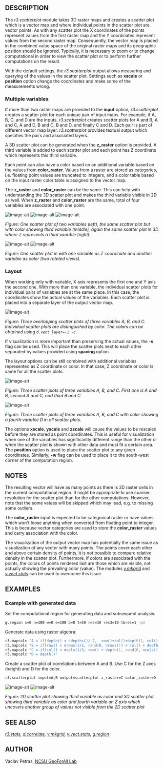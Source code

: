 ## DESCRIPTION

The *r3.scatterplot* module takes 3D raster maps and creates a scatter
plot which is a vector map and where individual points in the scatter
plot are vector points. As with any scatter plot the X coordinates of
the points represent values from the first raster map and the Y
coordinates represent values from the second raster map. Consequently,
the vector map is placed in the combined value space of the original
raster maps and its geographic position should be ignored. Typically, it
is necessary to zoom or to change computational in order to view the
scatter plot or to perform further computations on the result.

With the default settings, the *r3.scatterplot* output allows measuring
and querying of the values in the scatter plot. Settings such as
**xscale** or **position** option change the coordinates and make some
of the measurements wrong.

### Multiple variables

If more than two raster maps are provided to the **input** option,
*r3.scatterplot* creates a scatter plot for each unique pair of input
maps. For example, if A, B, C, and D are the inputs, *r3.scatterplot*
creates scatter plots for A and B, A and C, A and D, B and C, B and D,
and finally C and D. Each pair is part of different vector map layer.
*r3.scatterplot* provides textual output which specifies the pairs and
associated layers.

A 3D scatter plot can be generated when the **z\_raster** option is
provided. A third variable is added to each scatter plot and each point
has Z coordinate which represents this third variable.

Each point can also have a color based on an additional variable based
on the values from **color\_raster**. Values from a raster are stored as
categories, i.e. floating point values are truncated to integers, and a
color table based on the input raster color table is assigned to the
vector map.

The **z\_raster** and **color\_raster** can be the same. This can help
with understanding the 3D scatter plot and makes the third variable
visible in 2D as well. When **z\_raster** and **color\_raster** are the
same, total of four variables are associated with one point.

![image-alt](r3_scatterplot_2_variables.png)
![image-alt](r3_scatterplot_2_variables_3rd_color.png)
![image-alt](r3_scatterplot_2_variables_3rd_z.png)

*Figure: One scatter plot of two variables (left), the same scatter plot
but with color showing third variable (middle), again the same scatter
plot in 3D where Z represents a third variable (right).*

![image-alt](r3_scatterplot_2_variables_3rd_z_4th_color.png)
![image-alt](r3_scatterplot_2_variables_3rd_z_4th_color2.png)

*Figure: One scatter plot in with one variable as Z coordinate and
another variable as color (two rotated views).*

### Layout

When working only with variable, X axis represents the first one and Y
axis the second one. With more than one variable, the individual scatter
plots for individual pairs of variables are at the same place. In this
case, the coordinates show the actual values of the variables. Each
scatter plot is placed into a separate layer of the output vector map.

![image-alt](r3_scatterplot_3_variables_3_colors_overlap.png)

*Figure: Three overlapping scatter plots of three variables A, B, and C.
Individual scatter plots are distinguished by color. The colors can be
obtained using `d.vect layer=-1 -c`.*

If visualization is more important than preserving the actual values,
the **-s** flag can be used. This will place the scatter plots next to
each other separated by values provided using **spacing** option.

The layout options can be still combined with additional variables
represented as Z coordinate or color. In that case, Z coordinate or
color is same for all the scatter plots.

![image-alt](r3_scatterplot_3_variables_3_colors.png)

*Figure: Three scatter plots of three variables A, B, and C. First one
is A and B, second A and C, and third B and C.*

![image-alt](r3_scatterplot_3_variables.png)

*Figure: Three scatter plots of three variables A, B, and C with color
showing a fourth variable D in all scatter plots.*

The options **xscale**, **yscale** and **zscale** will cause the values
to be rescaled before they are stored as point coordinates. This is
useful for visualization when one of the variables has significantly
different range than the other or when the scatter plot is shown with
other data and must fit a certain area. The **position** option is used
to place the scatter plot to any given coordinates. Similarly, **-w**
flag can be used to place it to the south-west corner of the computation
region.

## NOTES

The resulting vector will have as many points as there is 3D raster
cells in the current computational region. It might be appropriate to
use coarser resolution for the scatter plot than for the other
computations. However, note that the some values will be skipped which
may lead, e.g. to missing some outliers.

The **color\_raster** input is expected to be categorical raster or have
values which won't loose anything when converted from floating point to
integer. This is because vector categories are used to store the
**color\_raster** values and carry association with the color.

The visualization of the output vector map has potentially the same
issue as visualization of any vector with many points. The points cover
each other and above certain density of points, it is not possible to
compare relative density in the scatter plot. Furthermore, if colors are
associated with the points, the colors of points rendered last are those
which are visible, not actually showing the prevailing color (value).
The modules
*[v.mkgrid](https://grass.osgeo.org/grass-stable/manuals/v.mkgrid.html)*
and
*[v.vect.stats](https://grass.osgeo.org/grass-stable/manuals/v.vect.stats.html)*
can be used to overcome this issue.

## EXAMPLES

### Example with generated data

Set the computational region for generating data and subsequent
analysis:

```sh
g.region s=0 n=100 w=0 e=100 b=0 t=50 res=10 res3=10 tbres=1 -p3
```

Generate data using raster algebra:

```sh
r3.mapcalc "A = if(depth() < ndepths()/ 2,  row()+col()+depth(), col())" -s
r3.mapcalc "B = if(row() < nrows()/2, rand(0, nrows()) + col() + depth(), depth() + rand(0, nrows()))" -s
r3.mapcalc "C = if(col() < ncols()/3, row() + depth(), rand(0, ncols()))" -s
r3.mapcalc "D = depth()"
```

Create a scatter plot of correlations between A and B. Use C for the Z
axes (height) and D for the color.

```sh
r3.scatterplot input=A,B output=scatterplot z_raster=C color_raster=D
```

![image-alt](r3_scatterplot_2d.png) ![image-alt](r3_scatterplot.png)

*Figure: 2D scatter plot showing third variable as color and 3D scatter
plot showing third variable as color and fourth variable on Z axis which
uncovers another group of values not visible from the 2D scatter plot*

## SEE ALSO

*[r3.stats](https://grass.osgeo.org/grass-stable/manuals/r3.stats.html),
[d.correlate](https://grass.osgeo.org/grass-stable/manuals/d.correlate.html),
[v.mkgrid](https://grass.osgeo.org/grass-stable/manuals/v.mkgrid.html),
[v.vect.stats](https://grass.osgeo.org/grass-stable/manuals/v.vect.stats.html),
[g.region](https://grass.osgeo.org/grass-stable/manuals/g.region.html)*

## AUTHOR

Vaclav Petras, [NCSU GeoForAll
Lab](https://geospatial.ncsu.edu/geoforall/)
